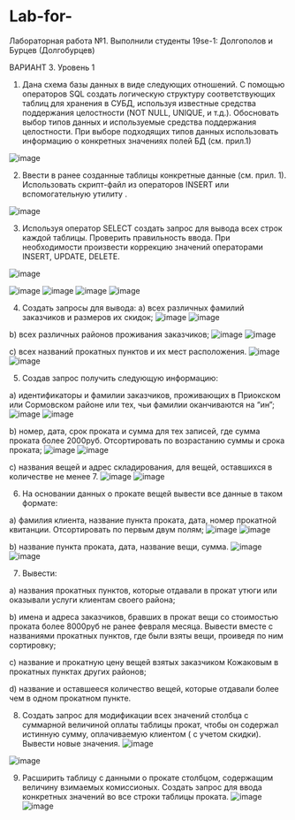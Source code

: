 # Lab-for-
Лабораторная работа №1.
Выполнили студенты 19se-1: Долгополов и Бурцев (Долгобурцев)

ВАРИАНТ 3.
Уровень 1
1. Дана схема базы данных в виде следующих отношений. С помощью операторов SQL создать логическую структуру соответствующих таблиц для хранения в СУБД, используя известные средства поддержания целостности (NOT NULL, UNIQUE, и т.д.). Обосновать выбор типов данных и используемые средства поддержания целостности. При выборе подходящих типов данных использовать информацию о конкретных значениях полей БД (см. прил.1)

![image](https://user-images.githubusercontent.com/62442582/114885624-80f26780-9e0f-11eb-8189-3c8bedd96d8b.png)

2. Ввести в ранее созданные таблицы конкретные данные (см. прил. 1). Использовать скрипт-файл из операторов INSERT или вспомогательную утилиту .

![image](https://user-images.githubusercontent.com/62442582/114889477-d3815300-9e12-11eb-8f11-8f03920036af.png)

3. Используя оператор SELECT создать запрос для вывода всех строк каждой таблицы. Проверить правильность ввода. При необходимости произвести коррекцию значений операторами INSERT, UPDATE, DELETE.

![image](https://user-images.githubusercontent.com/62442582/114909242-996d7c80-9e25-11eb-8eb1-f9cd1efd68d4.png)

![image](https://user-images.githubusercontent.com/62442582/114909730-e3eef900-9e25-11eb-9cc7-b0fb027b3aa4.png)
![image](https://user-images.githubusercontent.com/62442582/114909963-fe28d700-9e25-11eb-8c58-dc632000ed0e.png)
![image](https://user-images.githubusercontent.com/62442582/114910038-14cf2e00-9e26-11eb-9cd5-dfd93ac04a9d.png)
![image](https://user-images.githubusercontent.com/62442582/114910124-30d2cf80-9e26-11eb-88b4-58cbe0d1505c.png)

4. Создать запросы для вывода:
a) всех различных фамилий заказчиков и размеров их скидок;
![image](https://user-images.githubusercontent.com/62442582/114910441-97f08400-9e26-11eb-8d52-5421607fd146.png)
![image](https://user-images.githubusercontent.com/62442582/114910501-a50d7300-9e26-11eb-8e08-a10fe3d8ef2e.png)

b) всех различных районов проживания заказчиков;
![image](https://user-images.githubusercontent.com/62442582/114910631-ccfcd680-9e26-11eb-9f69-8c9ff1e20c8e.png)
![image](https://user-images.githubusercontent.com/62442582/114910671-d7b76b80-9e26-11eb-8d06-376752bae517.png)

c) всех названий прокатных пунктов и их мест расположения.
![image](https://user-images.githubusercontent.com/62442582/114910891-15b48f80-9e27-11eb-9087-c5ee82bd6473.png)
![image](https://user-images.githubusercontent.com/62442582/114910917-1fd68e00-9e27-11eb-95e3-f58c7be24dea.png)


5. Создав запрос получить следующую информацию:

a) идентификаторы и фамилии заказчиков, проживающих в Приокском или Сормовском районе или тех, чьи фамилии оканчиваются на “ин”;
![image](https://user-images.githubusercontent.com/62442582/114911979-274a6700-9e28-11eb-80e7-30a98ebb3994.png)
![image](https://user-images.githubusercontent.com/62442582/114912042-36311980-9e28-11eb-9471-c713ca1df073.png)

b) номер, дата, срок проката и сумма для тех записей, где сумма проката более 2000руб. Отсортировать по возрастанию суммы и срока проката;
![image](https://user-images.githubusercontent.com/62442582/114913099-780e8f80-9e29-11eb-80df-1ad456997433.png)
![image](https://user-images.githubusercontent.com/62442582/114913132-8361bb00-9e29-11eb-9b7b-89490dd93be8.png)

c) названия вещей и адрес складирования, для вещей, оставшихся в количестве не менее 7.
![image](https://user-images.githubusercontent.com/62442582/114913680-26b2d000-9e2a-11eb-9779-648b9c3382d7.png)
![image](https://user-images.githubusercontent.com/62442582/114913710-2fa3a180-9e2a-11eb-943e-3482a753d972.png)

6. На основании данных о прокате вещей вывести все данные в таком формате:

a) фамилия клиента, название пункта проката, дата, номер прокатной квитанции. Отсортировать по первым двум полям;
![image](https://user-images.githubusercontent.com/62442582/114917720-eefa5700-9e2e-11eb-91b1-19242c47267f.png)
![image](https://user-images.githubusercontent.com/62442582/114917770-fd487300-9e2e-11eb-8edb-9e56c33a878c.png)

b) название пункта проката, дата, название вещи, сумма.
![image](https://user-images.githubusercontent.com/62442582/114918414-b9a23900-9e2f-11eb-9674-6f28ec15fb86.png)
![image](https://user-images.githubusercontent.com/62442582/114918466-c6bf2800-9e2f-11eb-80f3-2c70a7a5522e.png)

7. Вывести:

a) названия прокатных пунктов, которые отдавали в прокат утюги или оказывали услуги клиентам своего района;

b) имена и адреса заказчиков, бравших в прокат вещи со стоимостью проката более 8000руб не ранее февраля месяца. Вывести вместе с названиями прокатных пунктов, где были взяты вещи, проиведя по ним сортировку;

c) название и прокатную цену вещей взятых заказчиком Кожаковым в прокатных пунктах других районов;

d) название и оставшееся количество вещей, которые отдавали более чем в одном прокатном пункте.

8. Создать запрос для модификации всех значений столбца с суммарной величиной оплаты таблицы прокат, чтобы он содержал истинную сумму, оплачиваемую клиентом ( с учетом скидки). Вывести новые значения.
  ![image](https://user-images.githubusercontent.com/62442582/114924492-bc545c80-9e36-11eb-96ea-91643658ba04.png)

  ![image](https://user-images.githubusercontent.com/62442582/114924447-acd51380-9e36-11eb-9114-e3f997b8308b.png)

9. Расширить таблицу с данными о прокате столбцом, содержащим величину взимаемых комиссионых. Создать запрос для ввода конкретных значений во все строки таблицы проката.
  ![image](https://user-images.githubusercontent.com/62442582/114926768-6a610600-9e39-11eb-8109-e0a241f41788.png)
  ![image](https://user-images.githubusercontent.com/62442582/114926795-70ef7d80-9e39-11eb-8c6b-4f2bfb6c15c1.png)

